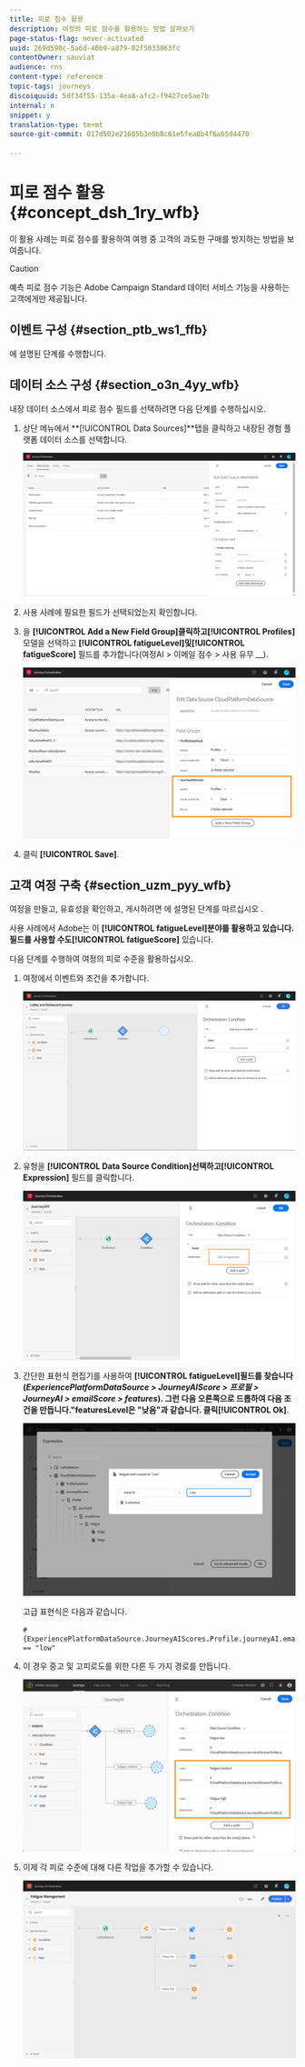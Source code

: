 ```yaml
---
title: 피로 점수 활용
description: 여정의 피로 점수를 활용하는 방법 살펴보기
page-status-flag: never-activated
uuid: 269d590c-5a6d-40b9-a879-02f5033863fc
contentOwner: sauviat
audience: rns
content-type: reference
topic-tags: journeys
discoiquuid: 5df34f55-135a-4ea8-afc2-f9427ce5ae7b
internal: n
snippet: y
translation-type: tm+mt
source-git-commit: 017d502e21605b3e0b8c61e5fea0b4f6a65d4470

---
```



# 피로 점수 활용 {#concept_dsh_1ry_wfb}

이 활용 사례는 피로 점수를 활용하여 여행 중 고객의 과도한 구매를 방지하는 방법을 보여줍니다.

>[!CAUTION]
>
>예측 피로 점수 기능은 Adobe Campaign Standard 데이터 서비스 기능을 사용하는 고객에게만 제공됩니다.

## 이벤트 구성 {#section_ptb_ws1_ffb}

에 설명된 단계를 [](../event/about-events.md)수행합니다.

## 데이터 소스 구성 {#section_o3n_4yy_wfb}

내장 데이터 소스에서 피로 점수 필드를 선택하려면 다음 단계를 수행하십시오.

1. 상단 메뉴에서 **[!UICONTROL Data Sources]**탭을 클릭하고 내장된 경험 플랫폼 데이터 소스를 선택합니다.

   ![](../assets/journey23.png)

1. 사용 사례에 필요한 필드가 선택되었는지 확인합니다.
1. 을 **[!UICONTROL Add a New Field Group]**클릭하고**[!UICONTROL Profiles]** 모델을 선택하고 **[!UICONTROL fatigueLevel]**및**[!UICONTROL fatigueScore]** 필드를 추가합니다(여정AI > 이메일 점수 > 사용 유무 __).

   ![](../assets/journeyuc3_1.png)

1. 클릭 **[!UICONTROL Save]**.

## 고객 여정 구축 {#section_uzm_pyy_wfb}

여정을 만들고, 유효성을 확인하고, 게시하려면 에 설명된 단계를 따르십시오 [](../building-journeys/journey.md).

사용 사례에서 Adobe는 이 **[!UICONTROL fatigueLevel]**분야를 활용하고 있습니다. 필드를 사용할 수도**[!UICONTROL fatigueScore]** 있습니다.

다음 단계를 수행하여 여정의 피로 수준을 활용하십시오.

1. 여정에서 이벤트와 조건을 추가합니다.

   ![](../assets/journeyuc2_14.png)

1. 유형을 **[!UICONTROL Data Source Condition]**선택하고**[!UICONTROL Expression]** 필드를 클릭합니다.

   ![](../assets/journeyuc3_2.png)

1. 간단한 표현식 편집기를 사용하여 **[!UICONTROL fatigueLevel]**필드를 찾습니다(_ExperiencePlatformDataSource > JourneyAIScore > 프로필 > JourneyAI > emailScore > features_). 그런 다음 오른쪽으로 드롭하여 다음 조건을 만듭니다.&quot;featuresLevel은 &quot;낮음&quot;과 같습니다. 클릭**[!UICONTROL Ok]**.

   ![](../assets/journeyuc3_3.png)

   고급 표현식은 다음과 같습니다.

   ```
   #{ExperiencePlatformDataSource.JourneyAIScores.Profile.journeyAI.emailScore.fatigue.fatigueLevel} == "low"
   ```

1. 이 경우 중고 및 고피로도를 위한 다른 두 가지 경로를 만듭니다.

   ![](../assets/journeyuc3_4.png)

1. 이제 각 피로 수준에 대해 다른 작업을 추가할 수 있습니다.

   ![](../assets/journeyuc3_5.png)
